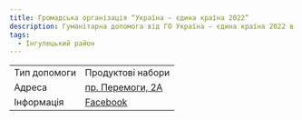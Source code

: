 ```yaml
---
title: Громадська організація “Україна — єдина країна 2022”
description: Гуманітарна допомога від ГО Україна — єдина країна 2022 в місті Кривий Ріг, Інгулецький район, проспект Перемоги, 2А
tags:
  - Інгулецький район
---
```


<div class="centers--block">

|   |   |
|---|---|
| Тип допомоги  | Продуктові набори  |
|Адреса | [пр. Перемоги, 2А](https://goo.gl/maps/MNUfc5bBikps1L5J8)  |
|Інформація | [Facebook](https://www.facebook.com/groups/5682289588466194/)  |

</div>

